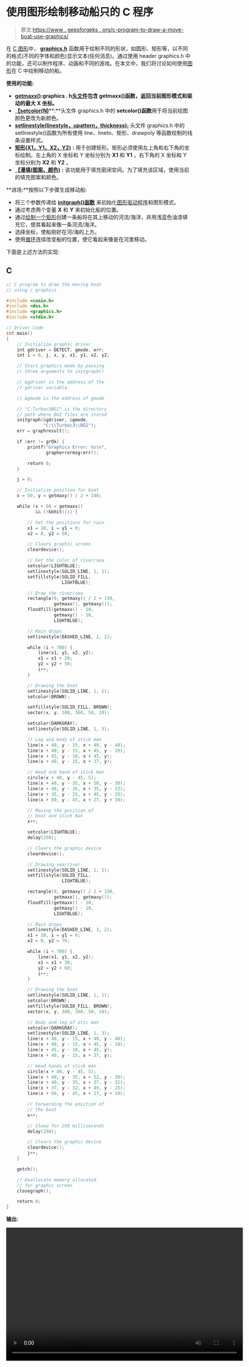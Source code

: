 # 使用图形绘制移动船只的 C 程序

> 原文:[https://www . geesforgeks . org/c-program-to-draw-a-move-boat-use-graphics/](https://www.geeksforgeeks.org/c-program-to-draw-a-moving-boat-using-graphics/)

在 [C 图形](https://www.geeksforgeeks.org/add-graphics-h-c-library-gcc-compiler-linux/)中， [**graphics.h**](https://www.geeksforgeeks.org/include-graphics-h-codeblocks/) 函数用于绘制不同的形状，如圆形、矩形等，以不同的格式(不同的字体和颜色)显示文本(任何消息)。通过使用 header graphics.h 中的功能，还可以制作程序、动画和不同的游戏。在本文中，我们将讨论如何使用[图形](https://www.geeksforgeeks.org/applications-of-computer-graphics/)在 C 中绘制移动的船。

**使用的功能:**

*   [**getmaxx()**](https://www.geeksforgeeks.org/getmaxx-function-c/)**:graphics . h[头文件](https://www.geeksforgeeks.org/header-files-in-c-cpp-and-its-uses/)包含 getmaxx()函数，返回当前图形模式和驱动的最大 **X** 坐标。**
*   [**【setcolor(N)**](https://www.geeksforgeeks.org/setcolor-function-c/)**:**头文件 graphics.h 中的 **setcolor()函数**用于将当前绘图颜色更改为新颜色。
*   [**setlinestyle(linestyle，upattern，thickness):**](https://www.geeksforgeeks.org/setlinestyle-function-c/) 头文件 graphics.h 中的 setlinestyle()函数为所有使用 line、lineto、矩形、drawpoly 等函数绘制的线条设置样式。
*   [**矩形(X1，Y1，X2，Y2)**](https://www.geeksforgeeks.org/draw-rectangle-c-graphics/) **:** 用于创建矩形。矩形必须使用左上角和右下角的坐标绘制。左上角的 X 坐标和 Y 坐标分别为 **X1** 和 **Y1** ，右下角的 X 坐标和 Y 坐标分别为 **X2** 和 **Y2** 。
*   [**【漫填(图案、颜色)**](https://www.geeksforgeeks.org/setfillstyle-floodfill-c/) **:** 该功能用于填充密闭空间。为了填充该区域，使用当前的填充图案和颜色。

**进场:**按照以下步骤生成移动船:

*   将三个参数传递给 [**initgraph()函数**](https://www.geeksforgeeks.org/add-graphics-h-c-library-gcc-compiler-linux/) 来初始化[图形驱动程序](https://www.geeksforgeeks.org/basic-graphic-programming-in-c/)和图形模式。
*   通过考虑两个变量 **X** 和 **Y** 来初始化船的位置。
*   通过[绘制一个矩形](https://www.geeksforgeeks.org/draw-rectangle-c-graphics/)创建一条船将在其上移动的河流/海洋，并用浅蓝色油漆填充它，使其看起来像一条河流/海洋。
*   选择坐标，使船刚好在河/海的上方。
*   使用[循环](https://www.geeksforgeeks.org/range-based-loop-c/)连续改变船的位置，使它看起来像是在河里移动。

下面是上述方法的实现:

## C

```cpp
// C program to draw the moving boat
// using c graphics

#include <conio.h>
#include <dos.h>
#include <graphics.h>
#include <stdio.h>

// Driver Code
int main()
{
    // Initialize graphic driver
    int gdriver = DETECT, gmode, err;
    int i = 0, j, x, y, x1, y1, x2, y2;

    // Start graphics mode by passing
    // three arguments to initgraph()

    // &gdriver is the address of the
    // gdriver variable.

    // &gmode is the address of gmode

    // "C:Turboc3BGI" is the directory
    // path where BGI files are stored
    initgraph(&gdriver, &gmode,
              "C:\\Turboc3\\BGI");
    err = graphresult();

    if (err != grOk) {
        printf("Graphics Error: %s\n",
               grapherrormsg(err));

        return 0;
    }

    j = 0;

    // Initialize position for boat
    x = 50, y = getmaxy() / 2 + 140;

    while (x + 60 < getmaxx()
           && (!kbhit())) {

        // Set the positions for rain
        x1 = 10, i = y1 = 0;
        x2 = 0, y2 = 50;

        // Clears graphic screen
        cleardevice();

        // Set the color of river/sea
        setcolor(LIGHTBLUE);
        setlinestyle(SOLID_LINE, 1, 1);
        setfillstyle(SOLID_FILL,
                     LIGHTBLUE);

        // Draw the river/sea
        rectangle(0, getmaxy() / 2 + 150,
                  getmaxx(), getmaxy());
        floodfill(getmaxx() - 10,
                  getmaxy() - 10,
                  LIGHTBLUE);

        // Rain drops
        setlinestyle(DASHED_LINE, 1, 2);

        while (i < 700) {
            line(x1, y1, x2, y2);
            x1 = x1 + 20;
            y2 = y2 + 50;
            i++;
        }

        // Drawing the boat
        setlinestyle(SOLID_LINE, 1, 2);
        setcolor(BROWN);

        setfillstyle(SOLID_FILL, BROWN);
        sector(x, y, 180, 360, 50, 10);

        setcolor(DARKGRAY);
        setlinestyle(SOLID_LINE, 1, 3);

        // Leg and body of stick man
        line(x + 40, y - 15, x + 40, y - 40);
        line(x + 40, y - 15, x + 45, y - 10);
        line(x + 45, y - 10, x + 45, y);
        line(x + 40, y - 15, x + 37, y);

        // Head and hand of stick man
        circle(x + 40, y - 45, 5);
        line(x + 40, y - 35, x + 50, y - 30);
        line(x + 40, y - 35, x + 35, y - 32);
        line(x + 35, y - 32, x + 45, y - 25);
        line(x + 60, y - 45, x + 27, y + 10);

        // Moving the position of
        // boat and stick man
        x++;

        setcolor(LIGHTBLUE);
        delay(250);

        // Clears the graphic device
        cleardevice();

        // Drawing sea/river
        setlinestyle(SOLID_LINE, 1, 1);
        setfillstyle(SOLID_FILL,
                     LIGHTBLUE);

        rectangle(0, getmaxy() / 2 + 150,
                  getmaxx(), getmaxy());
        floodfill(getmaxx() - 10,
                  getmaxy() - 10,
                  LIGHTBLUE);

        // Rain drops
        setlinestyle(DASHED_LINE, 1, 2);
        x1 = 10, i = y1 = 0;
        x2 = 0, y2 = 70;

        while (i < 700) {
            line(x1, y1, x2, y2);
            x1 = x1 + 30;
            y2 = y2 + 60;
            i++;
        }

        // Drawing the boat
        setlinestyle(SOLID_LINE, 1, 1);
        setcolor(BROWN);
        setfillstyle(SOLID_FILL, BROWN);
        sector(x, y, 180, 360, 50, 10);

        // Body and leg of stic man
        setcolor(DARKGRAY);
        setlinestyle(SOLID_LINE, 1, 3);
        line(x + 40, y - 15, x + 40, y - 40);
        line(x + 40, y - 15, x + 45, y - 10);
        line(x + 45, y - 10, x + 45, y);
        line(x + 40, y - 15, x + 37, y);

        // Head hands of stick man
        circle(x + 40, y - 45, 5);
        line(x + 40, y - 35, x + 52, y - 30);
        line(x + 40, y - 35, x + 37, y - 32);
        line(x + 37, y - 32, x + 49, y - 25);
        line(x + 60, y - 45, x + 27, y + 10);

        // Forwarding the position of
        // the boat
        x++;

        // Sleep for 250 milliseconds
        delay(250);

        // Clears the graphic device
        cleardevice();
        j++;
    }

    getch();

    // Deallocate memory allocated
    // for graphic screen
    closegraph();

    return 0;
}
```

**输出:**

<video class="wp-video-shortcode" id="video-604743-1" width="640" height="360" preload="metadata" controls=""><source type="video/mp4" src="https://media.geeksforgeeks.org/wp-content/uploads/20210511212940/New-video.mp4?_=1">[https://media.geeksforgeeks.org/wp-content/uploads/20210511212940/New-video.mp4](https://media.geeksforgeeks.org/wp-content/uploads/20210511212940/New-video.mp4)</video>